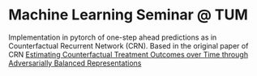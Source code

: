 # Machine Learning Seminar @ TUM

Implementation in pytorch of one-step ahead predictions as in Counterfactual Recurrent Network (CRN).
Based in the original paper of CRN [Estimating Counterfactual Treatment Outcomes over Time through Adversarially Balanced Representations]([https://link-url-here.org](https://arxiv.org/pdf/2002.04083.pdf)https://arxiv.org/pdf/2002.04083.pdf)
